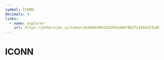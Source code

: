 ```yaml
---
symbol: ICONN
decimals: 4
links:
  - name: explorer
    url: https://etherscan.io/token/0x060e49653d5693a00f9037e3E66251eAD60b3Ba1
---
```


# ICONN
